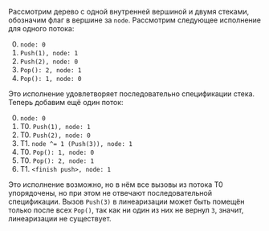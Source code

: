 Рассмотрим дерево с одной внутренней вершиной и двумя стеками, обозначим флаг в вершине за `node`. Рассмотрим следующее исполнение для одного потока:

0. `node: 0`
1. `Push(1), node: 1`
2. `Push(2), node: 0`
3. `Pop(): 2, node: 1`
4. `Pop(): 1, node: 0`

Это исполнение удовлетворяет последовательно спецификации стека. Теперь добавим ещё один поток: 

0. `node: 0`
1. T0. `Push(1), node: 1`
2. T0. `Push(2), node: 0`
3. T1. `node ^= 1 (Push(3)), node: 1`
4. T0. `Pop(): 1, node: 0`
5. T0. `Pop(): 2, node: 1`
6. T1. `<finish push>, node: 1`

Это исполнение возможно, но в нём все вызовы из потока T0 упорядочены, но при этом не отвечают последовательной спецификации. Вызов `Push(3)` в линеаризации может быть помещён только после всех `Pop()`, так как ни один из них не вернул `3`, значит, линеаризации не существует.
